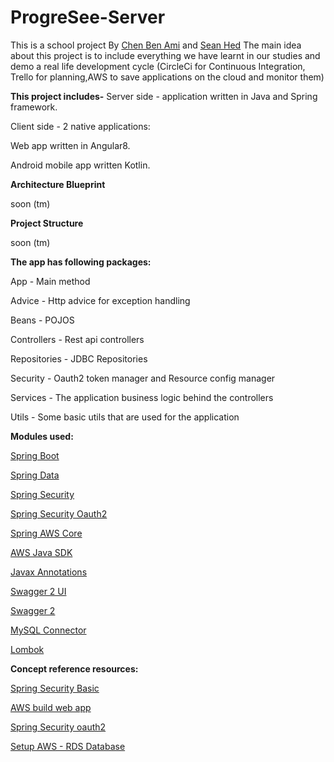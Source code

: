 
# ProgreSee-Server


This is a school project
By [Chen Ben Ami](https://github.com/ChenBenAmi) and [Sean Hed](https://github.com/HeSean)
The main idea about this project is to include everything we have learnt in our studies
and demo a real life development cycle (CircleCi for Continuous Integration, Trello for planning,AWS to save applications on the cloud and monitor them)

**This project includes-**
Server side - application written in Java and Spring framework.

Client side - 2 native applications:

Web app written in Angular8.

Android mobile app written Kotlin. 

**Architecture Blueprint**

soon (tm)

**Project Structure**

soon (tm)


**The app has following packages:**

App - Main method

Advice - Http advice for exception handling 

Beans - POJOS

Controllers - Rest api controllers

Repositories - JDBC Repositories

Security - Oauth2 token manager and Resource config manager

Services -  The application business logic behind the controllers

Utils - Some basic utils that are used for the application

**Modules used:**

[Spring Boot](https://mvnrepository.com/artifact/org.springframework.boot/spring-boot-starter)

[Spring Data](https://mvnrepository.com/artifact/org.springframework.boot/spring-boot-starter-data-jpa)

[Spring Security](https://mvnrepository.com/artifact/org.springframework.boot/spring-boot-starter-security)

[Spring Security Oauth2](https://mvnrepository.com/artifact/org.springframework.security.oauth/spring-security-oauth)

[Spring AWS Core](https://mvnrepository.com/artifact/org.springframework.cloud/spring-cloud-aws-core)

[AWS Java SDK](https://mvnrepository.com/artifact/com.amazonaws/aws-java-sdk/1.11.633)

[Javax Annotations](https://mvnrepository.com/artifact/javax.annotation/javax.annotation-api)

[Swagger 2 UI](https://mvnrepository.com/artifact/io.springfox/springfox-swagger-ui)

[Swagger 2](https://mvnrepository.com/artifact/io.springfox/springfox-swagger2)

[MySQL Connector](https://mvnrepository.com/artifact/mysql/mysql-connector-java)

 [Lombok](https://mvnrepository.com/artifact/org.projectlombok/lombok)

**Concept reference resources:**

[Spring Security Basic](https://www.youtube.com/watch?v=TNt3GHuayXs&feature=youtu.be)

[AWS build web app](https://medium.com/@ryanzhou7/running-spring-boot-on-amazon-web-services-for-free-f3b0aeec809)

[Spring Security oauth2](https://www.youtube.com/watch?v=0pD7YeTAUkk&t=1233s)

[Setup AWS - RDS Database](https://www.youtube.com/watch?v=W98sn6oMtYw)